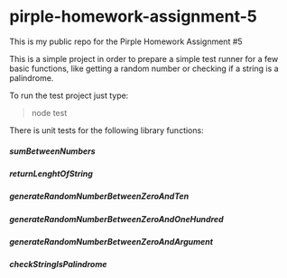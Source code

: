# pirple-homework-assignment-5
This is my public repo for the Pirple Homework Assignment #5

This is a simple project in order to prepare a simple test runner for a few basic functions, like getting a random number or checking if a string is a palindrome.

To run the test project just type:

> node test

There is unit tests for the following library functions:

##### sumBetweenNumbers
##### returnLenghtOfString
##### generateRandomNumberBetweenZeroAndTen
##### generateRandomNumberBetweenZeroAndOneHundred
##### generateRandomNumberBetweenZeroAndArgument
##### checkStringIsPalindrome
